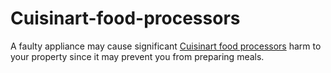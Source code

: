 # Cuisinart-food-processors
A faulty appliance may cause significant <a href="https://www.applianceproblem.com/cuisinart/food-processors/">Cuisinart food processors</a> harm to your property since it may prevent you from preparing meals.

